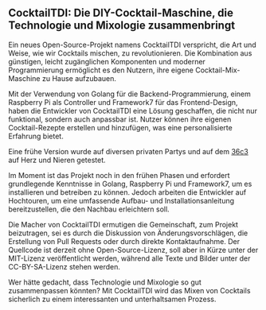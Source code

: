 ## CocktailTDI: Die DIY-Cocktail-Maschine, die Technologie und Mixologie zusammenbringt

Ein neues Open-Source-Projekt namens CocktailTDI verspricht, die Art und Weise, wie wir Cocktails mischen, zu revolutionieren. Die Kombination aus günstigen, leicht zugänglichen Komponenten und moderner Programmierung ermöglicht es den Nutzern, ihre eigene Cocktail-Mix-Maschine zu Hause aufzubauen.

Mit der Verwendung von Golang für die Backend-Programmierung, einem Raspberry Pi als Controller und Framework7 für das Frontend-Design, haben die Entwickler von CocktailTDI eine Lösung geschaffen, die nicht nur funktional, sondern auch anpassbar ist. Nutzer können ihre eigenen Cocktail-Rezepte erstellen und hinzufügen, was eine personalisierte Erfahrung bietet.

Eine frühe Version wurde auf diversen privaten Partys und auf dem [36c3](https://events.ccc.de/congress/2019/wiki/index.php/Projects:CocktailTDI) auf Herz und Nieren getestet.

Im Moment ist das Projekt noch in den frühen Phasen und erfordert grundlegende Kenntnisse in Golang, Raspberry Pi und Framework7, um es installieren und betreiben zu können. Jedoch arbeiten die Entwickler auf Hochtouren, um eine umfassende Aufbau- und Installationsanleitung bereitzustellen, die den Nachbau erleichtern soll.

Die Macher von CocktailTDI ermutigen die Gemeinschaft, zum Projekt beizutragen, sei es durch die Diskussion von Änderungsvorschlägen, die Erstellung von Pull Requests oder durch direkte Kontaktaufnahme. Der Quellcode ist derzeit ohne Open-Source-Lizenz, soll aber in Kürze unter der MIT-Lizenz veröffentlicht werden, während alle Texte und Bilder unter der CC-BY-SA-Lizenz stehen werden.

Wer hätte gedacht, dass Technologie und Mixologie so gut zusammenpassen könnten? Mit CocktailTDI wird das Mixen von Cocktails sicherlich zu einem interessanten und unterhaltsamen Prozess.
